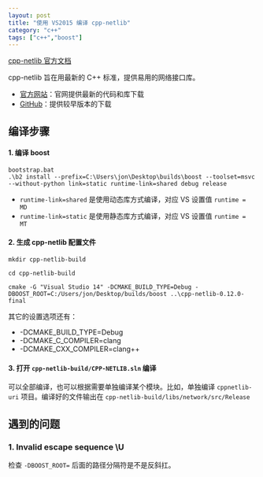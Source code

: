 ```yaml
---
layout: post
title: "使用 VS2015 编译 cpp-netlib"
category: "c++"
tags: ["c++","boost"]
---
```



[cpp-netlib 官方文档](http://cpp-netlib.org/0.11.0/getting_started.html#building-on-windows)

cpp-netlib 旨在用最新的 C++ 标准，提供易用的网络接口库。

* [官方网站](http://cpp-netlib.org/)：官网提供最新的代码和库下载
* [GitHub](https://github.com/cpp-netlib/cpp-netlib)：提供较早版本的下载


## 编译步骤

#### 1. 编译 boost 

```shell
bootstrap.bat
.\b2 install --prefix=C:\Users\jon\Desktop\builds\boost --toolset=msvc --without-python link=static runtime-link=shared debug release
```

* `runtime-link=shared` 是使用动态库方式编译，对应 VS 设置值 `runtime = MD`
* `runtime-link=static` 是使用静态库方式编译，对应 VS 设置值 `runtime = MT`


#### 2. 生成 cpp-netlib 配置文件

```shell
mkdir cpp-netlib-build

cd cpp-netlib-build

cmake -G "Visual Studio 14" -DCMAKE_BUILD_TYPE=Debug -DBOOST_ROOT=C:/Users/jon/Desktop/builds/boost ..\cpp-netlib-0.12.0-final
```

其它的设置选项还有：

* -DCMAKE_BUILD_TYPE=Debug 
* -DCMAKE_C_COMPILER=clang
* -DCMAKE_CXX_COMPILER=clang++ 

#### 3. 打开 `cpp-netlib-build/CPP-NETLIB.sln` 编译

可以全部编译，也可以根据需要单独编译某个模块。比如，单独编译 `cppnetlib-uri` 项目。编译好的文件输出在 `cpp-netlib-build/libs/network/src/Release`


## 遇到的问题

### 1. Invalid escape sequence \U

检查 `-DBOOST_ROOT=` 后面的路径分隔符是不是反斜扛。
